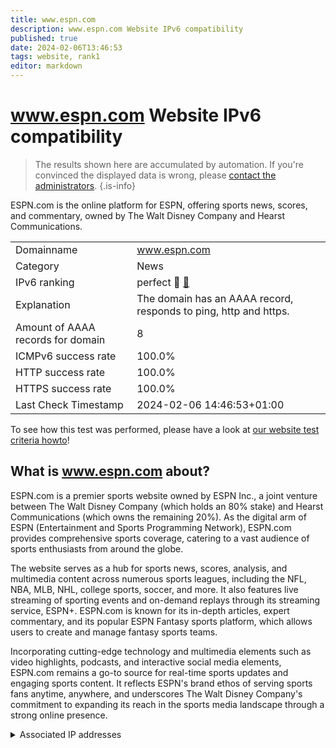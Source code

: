 ```yaml
---
title: www.espn.com
description: www.espn.com Website IPv6 compatibility
published: true
date: 2024-02-06T13:46:53
tags: website, rank1
editor: markdown
---
```


# www.espn.com Website IPv6 compatibility

> The results shown here are accumulated by automation. If you're convinced the displayed data is wrong, please [contact the administrators](/howto/chat). 
{.is-info}

ESPN.com is the online platform for ESPN, offering sports news, scores, and commentary, owned by The Walt Disney Company and Hearst Communications.


|   |   |
| - | - |
| Domainname | www.espn.com
| Category | News |
| IPv6 ranking | perfect :1st_place_medal: [🔗](/howto/ranking) |
| Explanation | The domain has an AAAA record, responds to ping, http and https. |
| Amount of AAAA records for domain | 8 |
| ICMPv6 success rate | 100.0%|
| HTTP success rate | 100.0% |
| HTTPS success rate | 100.0% |
| Last Check Timestamp | 2024-02-06 14:46:53+01:00 |

To see how this test was performed, please have a look at [our website test criteria howto](/howto/testcriteria/website)!


## What is www.espn.com about?
ESPN.com is a premier sports website owned by ESPN Inc., a joint venture between The Walt Disney Company (which holds an 80% stake) and Hearst Communications (which owns the remaining 20%). As the digital arm of ESPN (Entertainment and Sports Programming Network), ESPN.com provides comprehensive sports coverage, catering to a vast audience of sports enthusiasts from around the globe.

The website serves as a hub for sports news, scores, analysis, and multimedia content across numerous sports leagues, including the NFL, NBA, MLB, NHL, college sports, soccer, and more. It also features live streaming of sporting events and on-demand replays through its streaming service, ESPN+. ESPN.com is known for its in-depth articles, expert commentary, and its popular ESPN Fantasy sports platform, which allows users to create and manage fantasy sports teams.

Incorporating cutting-edge technology and multimedia elements such as video highlights, podcasts, and interactive social media elements, ESPN.com remains a go-to source for real-time sports updates and engaging sports content. It reflects ESPN's brand ethos of serving sports fans anytime, anywhere, and underscores The Walt Disney Company's commitment to expanding its reach in the sports media landscape through a strong online presence.



<details>
<summary>Associated IP addresses</summary>

2600:9000:2077:9c00:e:fe33:5580:93a1

2600:9000:2077:5a00:e:fe33:5580:93a1

2600:9000:2077:c00:e:fe33:5580:93a1

2600:9000:2077:7200:e:fe33:5580:93a1

2600:9000:2077:600:e:fe33:5580:93a1

2600:9000:2077:9600:e:fe33:5580:93a1

2600:9000:2077:4800:e:fe33:5580:93a1

2600:9000:2077:7e00:e:fe33:5580:93a1

</details>
